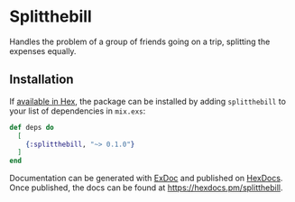 # Splitthebill

Handles the problem of a group of friends going on a trip, splitting the
expenses equally.

## Installation

If [available in Hex](https://hex.pm/docs/publish), the package can be installed
by adding `splitthebill` to your list of dependencies in `mix.exs`:

```elixir
def deps do
  [
    {:splitthebill, "~> 0.1.0"}
  ]
end
```

Documentation can be generated with [ExDoc](https://github.com/elixir-lang/ex_doc)
and published on [HexDocs](https://hexdocs.pm). Once published, the docs can
be found at <https://hexdocs.pm/splitthebill>.



